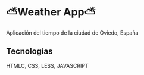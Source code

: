 # ⛅Weather App⛅

Aplicación del tiempo de la ciudad de Oviedo, España

<h2>Tecnologías</h2>

HTMLC, CSS, LESS, JAVASCRIPT
